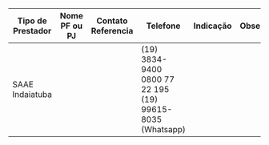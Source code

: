 | Tipo de Prestador | Nome PF ou PJ | Contato Referencia | Telefone                                                       | Indicação | Observ. |
| ----------------- | ------------- | ------------------ | -------------------------------------------------------------- | --------- | ------- |
| SAAE Indaiatuba   |               |                    | (19) 3834-9400<br>0800 77 22 195<br>(19) 99615-8035 (Whatsapp) |           |         |